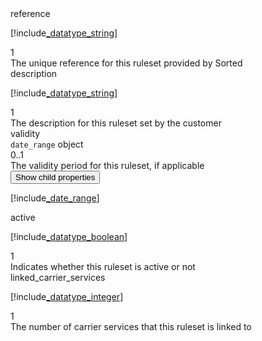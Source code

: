 <div class="property">
    <div class="name">reference</div>
    <div class="type">

[!include[_datatype_string](_datatype_string.md)]
</div>
    <div class="occurs">1</div>
    <div class="description">The unique reference for this ruleset provided by Sorted</div>
</div>
<div class="property">
    <div class="name">description</div>
    <div class="type">

[!include[_datatype_string](_datatype_string.md)]
</div>
    <div class="occurs">1</div>
    <div class="description">The description for this ruleset set by the customer</div>
</div>
<div class="property">
    <div class="name">validity</div>
    <div class="type"><code>date_range</code> object</div>
    <div class="occurs">0..1</div>
    <div class="description">The validity period for this ruleset, if applicable</div>
    <div class="dropdown"> 
        <button onclick="dropFunction(this)">Show child properties</button>
        <div class="dropdown-content">

[!include[_date_range](_date_range.md)]
</div>
    </div>    
</div>
<div class="property">
    <div class="name">active</div>
    <div class="type">

[!include[_datatype_boolean](_datatype_boolean.md)]
</div>
    <div class="occurs">1</div>
    <div class="description">Indicates whether this ruleset is active or not</div>
</div>
<div class="property">
    <div class="name">linked_carrier_services</div>
    <div class="type">

[!include[_datatype_integer](_datatype_integer.md)]
</div>
    <div class="occurs">1</div>
    <div class="description">The number of carrier services that this ruleset is linked to</div>
</div>
